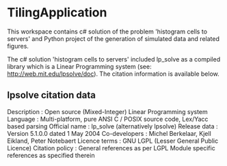 # TilingApplication
This workspace contains c# solution of the problem 'histogram cells to servers' and Python project of the generation of simulated data and related figures.

The c# solution 'histogram cells to servers' included lp_solve as a compiled library which is a Linear Programming system (see: http://web.mit.edu/lpsolve/doc). The citation information is available below.

lpsolve citation data
----------------------
Description     : Open source (Mixed-Integer) Linear Programming system
Language        : Multi-platform, pure ANSI C / POSIX source code, Lex/Yacc based parsing
Official name   : lp_solve (alternatively lpsolve)
Release data    : Version 5.1.0.0 dated 1 May 2004
Co-developers   : Michel Berkelaar, Kjell Eikland, Peter Notebaert
Licence terms   : GNU LGPL (Lesser General Public Licence)
Citation policy : General references as per LGPL
                  Module specific references as specified therein
